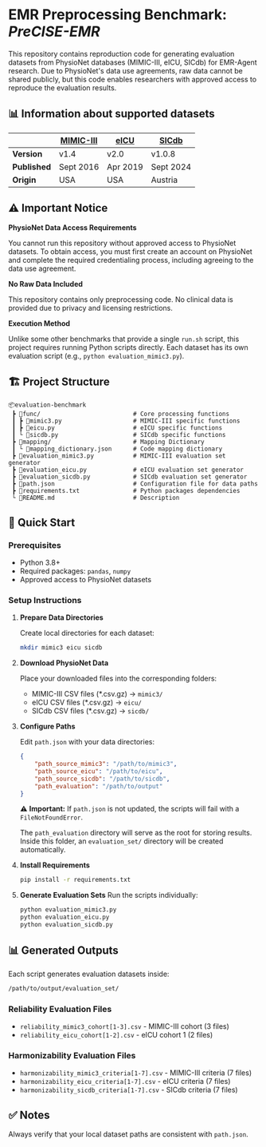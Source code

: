 # EMR Preprocessing Benchmark: *PreCISE-EMR*

This repository contains reproduction code for generating evaluation datasets from PhysioNet databases (MIMIC-III, eICU, SICdb) for EMR-Agent research. Due to PhysioNet's data use agreements, raw data cannot be shared publicly, but this code enables researchers with approved access to reproduce the evaluation results.  


## 📊 Information about supported datasets
|  | [MIMIC-III](https://physionet.org/content/mimiciii/1.4/) | [eICU](https://physionet.org/content/eicu-crd/2.0/) | [SICdb](https://physionet.org/content/sicdb/1.0.8/) |
|---------|---------|---------|---------|
| **Version** | v1.4 | v2.0 | v1.0.8 |
| **Published** | Sept 2016 | Apr 2019 | Sept 2024 |
| **Origin** | USA | USA | Austria |


## ⚠️ Important Notice
**PhysioNet Data Access Requirements**

You cannot run this repository without approved access to PhysioNet datasets. To obtain access, you must first create an account on PhysioNet and complete the required credentialing process, including agreeing to the data use agreement.

**No Raw Data Included**

This repository contains only preprocessing code. No clinical data is provided due to privacy and licensing restrictions.  

**Execution Method**

Unlike some other benchmarks that provide a single `run.sh` script, this project requires running Python scripts directly. Each dataset has its own evaluation script (e.g., `python evaluation_mimic3.py`).  


## 🏗️ Project Structure
```
📦evaluation-benchmark  
 ┣ 📁func/                          # Core processing functions
 ┃ ┣ 📜mimic3.py                    # MIMIC-III specific functions
 ┃ ┣ 📜eicu.py                      # eICU specific functions  
 ┃ └ 📜sicdb.py                     # SICdb specific functions
 ┣ 📁mapping/                       # Mapping Dictionary
 ┃ └ 📜mapping_dictionary.json      # Code mapping dictionary
 ┣ 📜evaluation_mimic3.py           # MIMIC-III evaluation set generator
 ┣ 📜evaluation_eicu.py             # eICU evaluation set generator
 ┣ 📜evaluation_sicdb.py            # SICdb evaluation set generator
 ┣ 📜path.json                      # Configuration file for data paths
 ┣ 📜requirements.txt               # Python packages dependencies
 └ 📜README.md                      # Description
```

## 🚀 Quick Start
### Prerequisites
- Python 3.8+
- Required packages: `pandas`, `numpy`
- Approved access to PhysioNet datasets

### Setup Instructions
1. **Prepare Data Directories**

   Create local directories for each dataset:
   ```bash
   mkdir mimic3 eicu sicdb
   ```

2. **Download PhysioNet Data**

   Place your downloaded files into the corresponding folders:
   - MIMIC-III CSV files (*.csv.gz) → `mimic3/`
   - eICU CSV files (*.csv.gz) → `eicu/`  
   - SICdb CSV files (*.csv.gz) → `sicdb/`

3. **Configure Paths**

   Edit `path.json` with your data directories:
   ```json
   {
       "path_source_mimic3": "/path/to/mimic3",
       "path_source_eicu": "/path/to/eicu", 
       "path_source_sicdb": "/path/to/sicdb",
       "path_evaluation": "/path/to/output"
   }
   ```
   ⚠️ **Important:** If `path.json` is not updated, the scripts will fail with a `FileNotFoundError`.

     The `path_evaluation` directory will serve as the root for storing results. Inside this folder, an `evaluation_set/` directory will be created automatically.

5. **Install Requirements**
   ```bash
   pip install -r requirements.txt
   ```

6. **Generate Evaluation Sets**
   Run the scripts individually:
   ```bash
   python evaluation_mimic3.py
   python evaluation_eicu.py
   python evaluation_sicdb.py
   ```


## 📊 Generated Outputs
Each script generates evaluation datasets inside:
   ```bash
   /path/to/output/evaluation_set/
   ```

### Reliability Evaluation Files
- `reliability_mimic3_cohort[1-3].csv` - MIMIC-III cohort (3 files)
- `reliability_eicu_cohort[1-2].csv` - eICU cohort 1 (2 files)

### Harmonizability Evaluation Files
- `harmonizability_mimic3_criteria[1-7].csv` - MIMIC-III criteria (7 files)
- `harmonizability_eicu_criteria[1-7].csv` - eICU criteria (7 files)
- `harmonizability_sicdb_criteria[1-7].csv` - SICdb criteria (7 files)


## ✅ Notes
Always verify that your local dataset paths are consistent with `path.json`.
